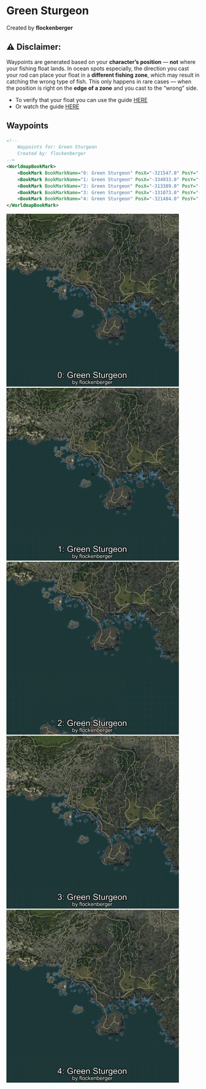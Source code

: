 # Green Sturgeon
Created by **flockenberger**

## ⚠️ Disclaimer:
Waypoints are generated based on your __**character’s position**__ — __not__ where your fishing float lands.
In ocean spots especially, the direction you cast your rod can place your float in a **different fishing zone**, which may result in catching the wrong type of fish.
This only happens in rare cases — when the position is right on the **edge of a zone** and you cast to the “wrong” side.

- To verify that your float you can use the guide [HERE](https://flockenberger.github.io/bdo-fish-position/)
- Or watch the guide [HERE](https://youtu.be/t-VXcRoNojk)

## Waypoints
```xml
<!--
    Waypoints for: Green Sturgeon
    Created by: flockenberger
-->
<WorldmapBookMark>
    <BookMark BookMarkName="0: Green Sturgeon" PosX="-321547.0" PosY="-8007.0" PosZ="-608189.0" />
    <BookMark BookMarkName="1: Green Sturgeon" PosX="-334933.0" PosY="-8054.0" PosZ="-615568.0" />
    <BookMark BookMarkName="2: Green Sturgeon" PosX="-313389.0" PosY="-8024.0" PosZ="-674051.0" />
    <BookMark BookMarkName="3: Green Sturgeon" PosX="-331073.0" PosY="-8108.0" PosZ="-601052.0" />
    <BookMark BookMarkName="4: Green Sturgeon" PosX="-321484.0" PosY="-8010.0" PosZ="-608235.0" />
</WorldmapBookMark>
```

<img src="./Green Sturgeon_0_Preview.webp" width="450"/> <img src="./Green Sturgeon_1_Preview.webp" width="450"/> <img src="./Green Sturgeon_2_Preview.webp" width="450"/> <img src="./Green Sturgeon_3_Preview.webp" width="450"/> <img src="./Green Sturgeon_4_Preview.webp" width="450"/> 